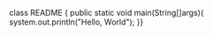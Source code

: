 class README {
public static void main(String[]args){
system.out.println("Hello, World");
}}

<!---
MahdiNum1/MahdiNum1 is a ✨ special ✨ repository because its `README.md` (this file) appears on your GitHub profile.
You can click the Preview link to take a look at your changes.
--->
